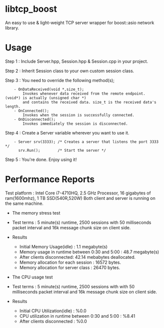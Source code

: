 # libtcp_boost
An easy to use &amp; light-weight TCP server wrapper for boost::asio network library.

# Usage

Step 1 : Include Server.hpp, Session.hpp & Session.cpp in your project.

Step 2 : Inherit Session class to your own custom session class.

Step 3 : You need to override the following method(s);
        
        - OnDataReceived(void *,size_t); 
			Invokes whenever data received from the remote endpoint. (void*) is actually (unsigned char *)
			and contains the received data. size_t is the received data's length.
        - OnConnected();
			Invokes when the session is successfully connected.
        - OnDisconnected();
			Invokes immediately the session is disconnected.
        
Step 4 : Create a Server variable wherever you want to use it.
        
        - Server srv(3333); /* Creates a server that listens the port 3333 */
          srv.Run();        /* Start the server */
          
Step 5 : You're done. Enjoy using it!

# Performance Reports

Test platform : Intel Core i7-4710HQ, 2.5 GHz Processor, 16 gigabytes of ram(1600mhz), 1 TB SSD(540R,520W)
Both client and server is running on the same machine.

- The memory stress test

 - Test terms : 5 minute(s) runtime, 2500 sessions with 50 milliseconds packet interval and 16k message chunk size on client side.

- Results
	- Initial Memory Usage(idle) : 1.1 megabyte(s)
	- Memory usage in runtime between 0:30 and 5:00 : 48.7 megabyte(s)
	- After clients disconnected: 42.14 mebabytes deallocated.
	- Memory allocation for each session : 16572 bytes.
	- Memory allocation for server class : 26470 bytes.

- The CPU usage test

- Test terms : 5 minute(s) runtime, 2500 sessions with with 50 milliseconds packet interval and 16k message chunk size on client side.

- Results
	- Initial CPU Utilization(idle) : %0.0
	- CPU utilization in runtime between 0:30 and 5:00 : %8.41
	- After clients disconnected : %0.0
        
